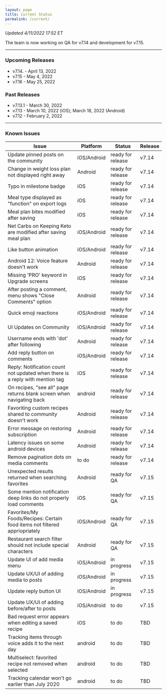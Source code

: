 ```yaml
---
layout: page
title: Current Status
permalink: /current/
---
```


_Updated 4/11/2022 17:52 ET_

The team is now working on QA for v7.14 and development for v7.15.

***

### Upcoming Releases
- v7.14.  - April 13, 2022
- v7.15   - May 4, 2022
- v7.16   - May 25, 2022
 
### Past Releases
- v7.13.1 - March 30, 2022
- v7.13   - March 10, 2022 (iOS); March 18, 2022 (Android)
- v7.12   - February 2, 2022

***

### Known Issues

|Issue                          |Platform   | Status    | Release           |
| ---                           | ---       | ---       | ---               |
|Update pinned posts on the community|iOS/Android|ready for release| v7.14|
|Change in weight loss plan not displayed right away|Android|ready for release| v7.14|
|Typo in milestone badge|iOS|ready for release| v7.14|
|Meal type displayed as "function" on export logs|iOS|ready for release| v7.14|
|Meal plan bites modified after saving|iOS|ready for release| v7.14|
|Net Carbs on Keeping Keto are modified after saving meal plan|iOS/Android|ready for release| v7.14|
|Like button animation|iOS/Android|ready for release| v7.14|
|Android 12: Voice feature doesn't work|Android|ready for release| v7.14|
|Missing 'PRO' keyword in Upgrade screens|iOS|ready for release| v7.14|
|After posting a comment, menu shows "Close Comments" option|Android|ready for release| v7.14|
|Quick emoji reactions|iOS/Android|ready for release| v7.14|
|UI Updates on Community|iOS/Android|ready for release| v7.14|
|Username ends with 'dot' after following|Android|ready for release| v7.14|
|Add reply button on comments|iOS/Android|ready for release| v7.14|
|Reply: Notification count not updated when there is a reply with mention tag|iOS|ready for release| v7.14|
|On recipes, "see all" page returns blank screen when navigating back |android|ready for release| v7.14|
|Favoriting custom recipes shared to community doesn't work|Android|ready for release| v7.14|
|Error message on restoring subscription|Android|ready for release| v7.14|
|Latency issues on some android devices|Android|ready for release| v7.14|
|Remove pagination dots on media comments |to do|ready for release| v7.14|
|Unexpected results returned when searching favorites|Android|ready for QA| v7.15|
|Some mention notification deep links do not properly load comments|iOS|ready for QA| v7.15|
|Favorites/My Foods/Recipes: Certain food items not filtered appriopriately|iOS/Android|ready for QA| v7.15|
|Restaurant search filter should not include special characters|Android|ready for QA| v7.15|
|Update UI of add media menu|iOS/Android|in progress| v7.15|
|Update UX/UI of adding media to posts|iOS/Android|in progress| v7.15|
|Update reply button UI|iOS/Android|in progress| v7.15|
|Update UX/UI of adding before/after to posts|iOS/Android|to do| v7.15|
|Bad request error appears when editing a saved recipe|iOS|to do| TBD|
|Tracking items through voice adds it to the next day |android|to do| TBD|
|Multiselect: favorited recipe not removed when selected |android|to do| TBD|
|Tracking calendar won't go earlier than July 2020 |android|to do| TBD|
